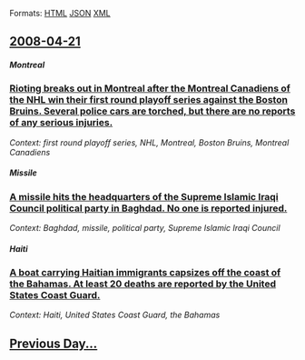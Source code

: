 
Formats: [HTML](2008/04/21/index.html)  [JSON](2008/04/21/index.json)  [XML](2008/04/21/index.xml)  

## [2008-04-21](/news/2008/04/21/index.md)

##### Montreal
### [ Rioting breaks out in Montreal after the Montreal Canadiens of the NHL win their first round playoff series against the Boston Bruins. Several police cars are torched, but there are no reports of any serious injuries. ](/news/2008/04/21/rioting-breaks-out-in-montreal-after-the-montreal-canadiens-of-the-nhl-win-their-first-round-playoff-series-against-the-boston-bruins-seve.md)
_Context: first round playoff series, NHL, Montreal, Boston Bruins, Montreal Canadiens_

##### Missile
### [ A missile hits the headquarters of the Supreme Islamic Iraqi Council political party in Baghdad. No one is reported injured. ](/news/2008/04/21/a-missile-hits-the-headquarters-of-the-supreme-islamic-iraqi-council-political-party-in-baghdad-no-one-is-reported-injured.md)
_Context: Baghdad, missile, political party, Supreme Islamic Iraqi Council_

##### Haiti
### [ A boat carrying Haitian immigrants capsizes off the coast of the Bahamas. At least 20 deaths are reported by the United States Coast Guard. ](/news/2008/04/21/a-boat-carrying-haitian-immigrants-capsizes-off-the-coast-of-the-bahamas-at-least-20-deaths-are-reported-by-the-united-states-coast-guard.md)
_Context: Haiti, United States Coast Guard, the Bahamas_

## [Previous Day...](/news/2008/04/20/index.md)

